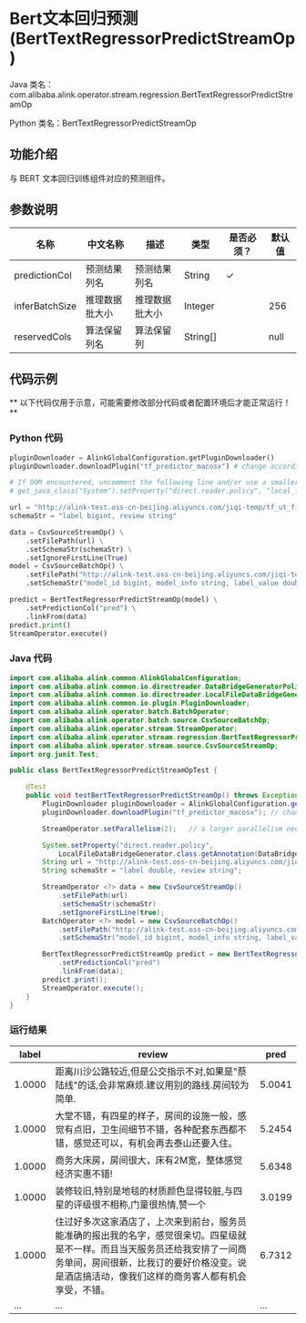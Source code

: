 # Bert文本回归预测 (BertTextRegressorPredictStreamOp)
Java 类名：com.alibaba.alink.operator.stream.regression.BertTextRegressorPredictStreamOp

Python 类名：BertTextRegressorPredictStreamOp


## 功能介绍

与 BERT 文本回归训练组件对应的预测组件。


## 参数说明

| 名称 | 中文名称 | 描述 | 类型 | 是否必须？ | 默认值 |
| --- | --- | --- | --- | --- | --- |
| predictionCol | 预测结果列名 | 预测结果列名 | String | ✓ |  |
| inferBatchSize | 推理数据批大小 | 推理数据批大小 | Integer |  | 256 |
| reservedCols | 算法保留列名 | 算法保留列 | String[] |  | null |

## 代码示例

** 以下代码仅用于示意，可能需要修改部分代码或者配置环境后才能正常运行！**

### Python 代码
```python
pluginDownloader = AlinkGlobalConfiguration.getPluginDownloader()
pluginDownloader.downloadPlugin("tf_predictor_macosx") # change according to system type

# If OOM encountered, uncomment the following line and/or use a smaller parallelism
# get_java_class("System").setProperty("direct.reader.policy", "local_file")

url = "http://alink-test.oss-cn-beijing.aliyuncs.com/jiqi-temp/tf_ut_files/ChnSentiCorp_htl_small.csv"
schemaStr = "label bigint, review string"

data = CsvSourceStreamOp() \
    .setFilePath(url) \
    .setSchemaStr(schemaStr) \
    .setIgnoreFirstLine(True)
model = CsvSourceBatchOp() \
    .setFilePath("http://alink-test.oss-cn-beijing.aliyuncs.com/jiqi-temp/tf_ut_files/bert_text_regressor_model.csv") \
    .setSchemaStr("model_id bigint, model_info string, label_value double")

predict = BertTextRegressorPredictStreamOp(model) \
    .setPredictionCol("pred") \
    .linkFrom(data)
predict.print()
StreamOperator.execute()
```

### Java 代码
```java
import com.alibaba.alink.common.AlinkGlobalConfiguration;
import com.alibaba.alink.common.io.directreader.DataBridgeGeneratorPolicy;
import com.alibaba.alink.common.io.directreader.LocalFileDataBridgeGenerator;
import com.alibaba.alink.common.io.plugin.PluginDownloader;
import com.alibaba.alink.operator.batch.BatchOperator;
import com.alibaba.alink.operator.batch.source.CsvSourceBatchOp;
import com.alibaba.alink.operator.stream.StreamOperator;
import com.alibaba.alink.operator.stream.regression.BertTextRegressorPredictStreamOp;
import com.alibaba.alink.operator.stream.source.CsvSourceStreamOp;
import org.junit.Test;

public class BertTextRegressorPredictStreamOpTest {

	@Test
	public void testBertTextRegressorPredictStreamOp() throws Exception {
		PluginDownloader pluginDownloader = AlinkGlobalConfiguration.getPluginDownloader();
		pluginDownloader.downloadPlugin("tf_predictor_macosx"); // change according to system type

		StreamOperator.setParallelism(2);	// a larger parallelism needs much more memory

		System.setProperty("direct.reader.policy",
			LocalFileDataBridgeGenerator.class.getAnnotation(DataBridgeGeneratorPolicy.class).policy());
		String url = "http://alink-test.oss-cn-beijing.aliyuncs.com/jiqi-temp/tf_ut_files/ChnSentiCorp_htl_small.csv";
		String schemaStr = "label double, review string";

		StreamOperator <?> data = new CsvSourceStreamOp()
			.setFilePath(url)
			.setSchemaStr(schemaStr)
			.setIgnoreFirstLine(true);
		BatchOperator <?> model = new CsvSourceBatchOp()
			.setFilePath("http://alink-test.oss-cn-beijing.aliyuncs.com/jiqi-temp/tf_ut_files/bert_text_regressor_model.csv")
			.setSchemaStr("model_id bigint, model_info string, label_value double");

		BertTextRegressorPredictStreamOp predict = new BertTextRegressorPredictStreamOp(model)
			.setPredictionCol("pred")
			.linkFrom(data);
		predict.print();
		StreamOperator.execute();
	}
}
```

### 运行结果

label|review|pred
-----|------|----
1.0000|距离川沙公路较近,但是公交指示不对,如果是"蔡陆线"的话,会非常麻烦.建议用别的路线.房间较为简单.|5.0041
1.0000|大堂不错，有四星的样子，房间的设施一般，感觉有点旧，卫生间细节不错，各种配套东西都不错，感觉还可以，有机会再去泰山还要入住。|5.2454
1.0000|商务大床房，房间很大，床有2M宽，整体感觉经济实惠不错!|5.6348
1.0000|装修较旧,特别是地毯的材质颜色显得较脏,与四星的评级很不相称,门童很热情,赞一个|3.0199
1.0000|住过好多次这家酒店了，上次来到前台，服务员能准确的报出我的名字，感觉很亲切。四星级就是不一样。而且当天服务员还给我安排了一间商务单间，房间很新，比我订的要好价格没变。说是酒店搞活动，像我们这样的商务客人都有机会享受，不错。|6.7312
...|...|...

